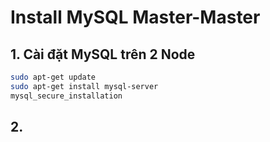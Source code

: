 # Install MySQL Master-Master
## 1. Cài đặt MySQL trên 2 Node 
```sh
sudo apt-get update
sudo apt-get install mysql-server
mysql_secure_installation
```
## 2. 
